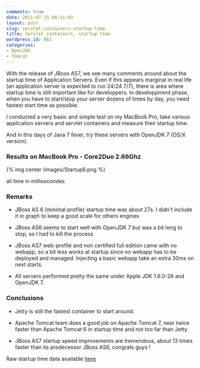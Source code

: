 ```yaml
---
comments: true
date: 2011-07-15 00:11:03
layout: post
slug: servlet-containers-startup-time
title: Servlet containers, startup time
wordpress_id: 861
categories:
- OpenJDK
- Tomcat
---
```


With the release of JBoss AS7, we see many comments around about the startup time of Application Servers.
Even if this appears marginal in real life (an application server is expected to run 24/24 7/7), there is area where startup time is still important like for developpers. In developpment phase, when you have to start/stop your server dozens of times by day, you need fastest start time as possible.

I conducted a very basic and simple test on my MacBook Pro, take various application servers and servlet containers and measure their startup time.

And in this days of Java 7 fever, try these servers with OpenJDK 7 (OS/X version).



### Results on MacBook Pro - Core2Duo 2.66Ghz



{% img center /images/Startup6.png %}

all time in millisecondes 



### Remarks




* JBoss AS 6 (minimal profile) startup time was about 27s. I didn't include it in graph to keep a good scale for others engines



* JBoss AS6 seems to start well with OpenJDK 7 but was a bit long to stop, so I had to kill the process



* JBoss AS7 web-profile and non certified full edition came with no webapp, so a bit less works at startup since no webapp has to be deployed and managed. Injecting a basic webapp take an extra 30ms on next starts.



* All servers performed pretty the same under Apple JDK 1.6.0-26 and OpenJDK 7.




### Conclusions




* Jetty is still the fastest container to start around.



* Apache Tomcat team does a good job on Apache Tomcat 7, near twice faster than Apache Tomcat 6 in startup time and not too far than Jetty.



* JBoss AS7 startup speed improvements are tremendous, about 13 times faster than its predecessor JBoss AS6, congrats guys !


Raw startup time data available [here](http://blog.hgomez.net/wp-content/uploads/2011/07/appserver-startup2.txt)


